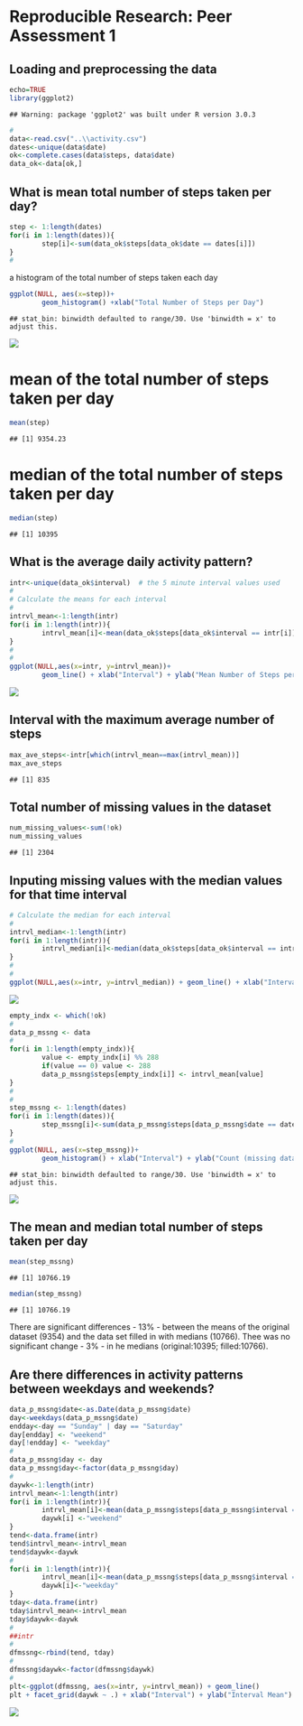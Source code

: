 # Reproducible Research: Peer Assessment 1


## Loading and preprocessing the data

```r
echo=TRUE
library(ggplot2)
```

```
## Warning: package 'ggplot2' was built under R version 3.0.3
```

```r
#
data<-read.csv("..\\activity.csv")
dates<-unique(data$date)
ok<-complete.cases(data$steps, data$date)
data_ok<-data[ok,]
```


## What is mean total number of steps taken per day?


```r
step <- 1:length(dates)
for(i in 1:length(dates)){
        step[i]<-sum(data_ok$steps[data_ok$date == dates[i]])
}
#    
```
a histogram of the total number of steps taken each day

```r
ggplot(NULL, aes(x=step))+
        geom_histogram() +xlab("Total Number of Steps per Day")
```

```
## stat_bin: binwidth defaulted to range/30. Use 'binwidth = x' to adjust this.
```

![](PA1_template_files/figure-html/unnamed-chunk-2-1.png) 

# mean  of the total number of steps taken per day


```r
mean(step)
```

```
## [1] 9354.23
```

# median of the total number of steps taken per day


```r
median(step)
```

```
## [1] 10395
```

## What is the average daily activity pattern?


```r
intr<-unique(data_ok$interval)  # the 5 minute interval values used
#
# Calculate the means for each interval
#
intrvl_mean<-1:length(intr)
for(i in 1:length(intr)){
        intrvl_mean[i]<-mean(data_ok$steps[data_ok$interval == intr[i]])
}
#
#
ggplot(NULL,aes(x=intr, y=intrvl_mean))+
        geom_line() + xlab("Interval") + ylab("Mean Number of Steps per Interval")
```

![](PA1_template_files/figure-html/unnamed-chunk-5-1.png) 

## Interval with the maximum average number of steps

```r
max_ave_steps<-intr[which(intrvl_mean==max(intrvl_mean))]  
max_ave_steps
```

```
## [1] 835
```

## Total number of missing values in the dataset


```r
num_missing_values<-sum(!ok)
num_missing_values
```

```
## [1] 2304
```

## Inputing missing values with the median values for that time interval


```r
# Calculate the median for each interval
#
intrvl_median<-1:length(intr)
for(i in 1:length(intr)){
        intrvl_median[i]<-median(data_ok$steps[data_ok$interval == intr[i]])
}
#
#
ggplot(NULL,aes(x=intr, y=intrvl_median)) + geom_line() + xlab("Interval") + ylab("Interval Median")
```

![](PA1_template_files/figure-html/unnamed-chunk-8-1.png) 


```r
empty_indx <- which(!ok)
#
data_p_mssng <- data
#
for(i in 1:length(empty_indx)){
        value <- empty_indx[i] %% 288
        if(value == 0) value <- 288
        data_p_mssng$steps[empty_indx[i]] <- intrvl_mean[value]
}     
#
#
step_mssng <- 1:length(dates)
for(i in 1:length(dates)){
        step_mssng[i]<-sum(data_p_mssng$steps[data_p_mssng$date == dates[i]])
}
#        
ggplot(NULL, aes(x=step_mssng))+
        geom_histogram() + xlab("Interval") + ylab("Count (missing data replaced with median)")
```

```
## stat_bin: binwidth defaulted to range/30. Use 'binwidth = x' to adjust this.
```

![](PA1_template_files/figure-html/unnamed-chunk-9-1.png) 

## The mean and median total number of steps taken per day


```r
mean(step_mssng)
```

```
## [1] 10766.19
```

```r
median(step_mssng)
```

```
## [1] 10766.19
```
There are significant differences - 13% - between the means of the original dataset (9354) and the data set filled in with medians (10766). Thee was no significant change - 3% - in he medians (original:10395; filled:10766).  

## Are there differences in activity patterns between weekdays and weekends?

```r
data_p_mssng$date<-as.Date(data_p_mssng$date)
day<-weekdays(data_p_mssng$date)
endday<-day == "Sunday" | day == "Saturday"
day[endday] <- "weekend"
day[!endday] <- "weekday"
#
data_p_mssng$day <- day
data_p_mssng$day<-factor(data_p_mssng$day)
#
daywk<-1:length(intr)
intrvl_mean<-1:length(intr)
for(i in 1:length(intr)){
        intrvl_mean[i]<-mean(data_p_mssng$steps[data_p_mssng$interval == intr[i]&data_p_mssng$day=="weekend"])
        daywk[i] <-"weekend"
}
tend<-data.frame(intr)
tend$intrvl_mean<-intrvl_mean
tend$daywk<-daywk
#
for(i in 1:length(intr)){
        intrvl_mean[i]<-mean(data_p_mssng$steps[data_p_mssng$interval == intr[i]&data_p_mssng$day=="weekday"])
        daywk[i]<-"weekday"
}
tday<-data.frame(intr)
tday$intrvl_mean<-intrvl_mean
tday$daywk<-daywk
#
##intr
#
dfmssng<-rbind(tend, tday)
#
dfmssng$daywk<-factor(dfmssng$daywk)
#
plt<-ggplot(dfmssng, aes(x=intr, y=intrvl_mean)) + geom_line()
plt + facet_grid(daywk ~ .) + xlab("Interval") + ylab("Interval Mean")
```

![](PA1_template_files/figure-html/unnamed-chunk-11-1.png) 
